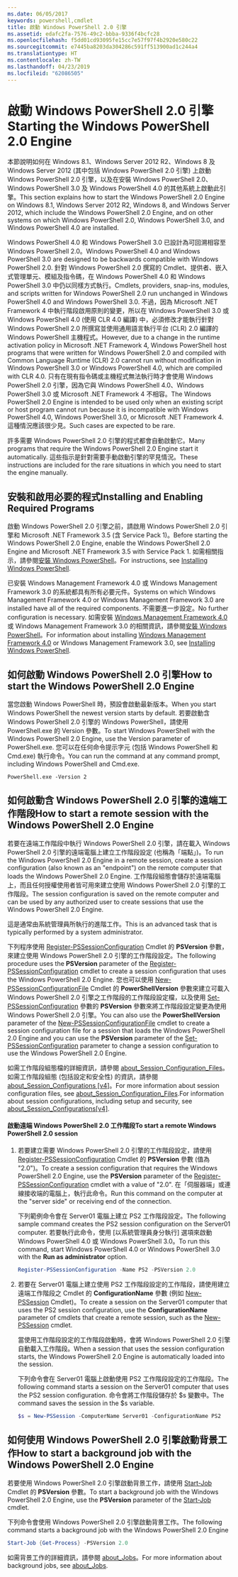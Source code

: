 ```yaml
---
ms.date: 06/05/2017
keywords: powershell,cmdlet
title: 啟動 Windows PowerShell 2.0 引擎
ms.assetid: edafc2fa-7576-49c2-bbba-9336f4bcfc28
ms.openlocfilehash: f5dd01cd93095fe15cc7e57f97f4b2920e580c22
ms.sourcegitcommit: e7445ba8203da304286c591ff513900ad1c244a4
ms.translationtype: HT
ms.contentlocale: zh-TW
ms.lasthandoff: 04/23/2019
ms.locfileid: "62086505"
---
```

# <a name="starting-the-windows-powershell-20-engine"></a><span data-ttu-id="047dc-103">啟動 Windows PowerShell 2.0 引擎</span><span class="sxs-lookup"><span data-stu-id="047dc-103">Starting the Windows PowerShell 2.0 Engine</span></span>

<span data-ttu-id="047dc-104">本節說明如何在 Windows 8.1、Windows Server 2012 R2、Windows 8 及 Windows Server 2012 (其中包括 Windows PowerShell 2.0 引擎) 上啟動 Windows PowerShell 2.0 引擎，以及在安裝 Windows PowerShell 2.0、Windows PowerShell 3.0 及 Windows PowerShell 4.0 的其他系統上啟動此引擎。</span><span class="sxs-lookup"><span data-stu-id="047dc-104">This section explains how to start the Windows PowerShell 2.0 Engine on Windows 8.1, Windows Server 2012 R2, Windows 8, and Windows Server 2012, which include the Windows PowerShell 2.0 Engine, and on other systems on which Windows PowerShell 2.0, Windows PowerShell 3.0, and Windows PowerShell 4.0 are installed.</span></span>

<span data-ttu-id="047dc-105">Windows PowerShell 4.0 和 Windows PowerShell 3.0 已設計為可回溯相容至 Windows PowerShell 2.0。</span><span class="sxs-lookup"><span data-stu-id="047dc-105">Windows PowerShell 4.0 and Windows PowerShell 3.0 are designed to be backwards compatible with Windows PowerShell 2.0.</span></span> <span data-ttu-id="047dc-106">針對 Windows PowerShell 2.0 撰寫的 Cmdlet、提供者、嵌入式管理單元、模組及指令碼，在 Windows PowerShell 4.0 和 Windows PowerShell 3.0 中仍以同樣方式執行。</span><span class="sxs-lookup"><span data-stu-id="047dc-106">Cmdlets, providers, snap-ins, modules, and scripts written for Windows PowerShell 2.0 run unchanged in Windows PowerShell 4.0 and Windows PowerShell 3.0.</span></span> <span data-ttu-id="047dc-107">不過，因為 Microsoft .NET Framework 4 中執行階段啟用原則的變更，所以在 Windows PowerShell 3.0 或 Windows PowerShell 4.0 (使用 CLR 4.0 編譯) 中，必須修改才能執行針對 Windows PowerShell 2.0 所撰寫並使用通用語言執行平台 (CLR) 2.0 編譯的 Windows PowerShell 主機程式。</span><span class="sxs-lookup"><span data-stu-id="047dc-107">However, due to a change in the runtime activation policy in Microsoft .NET Framework 4, Windows PowerShell host programs that were written for Windows PowerShell 2.0 and compiled with Common Language Runtime (CLR) 2.0 cannot run without modification in Windows PowerShell 3.0 or Windows PowerShell 4.0, which are compiled with CLR 4.0.</span></span> <span data-ttu-id="047dc-108">只有在現有指令碼或主機程式無法執行時才會使用 Windows PowerShell 2.0 引擎，因為它與 Windows PowerShell 4.0、Windows PowerShell 3.0 或 Microsoft .NET Framework 4 不相容。</span><span class="sxs-lookup"><span data-stu-id="047dc-108">The Windows PowerShell 2.0 Engine is intended to be used only when an existing script or host program cannot run because it is incompatible with Windows PowerShell 4.0, Windows PowerShell 3.0, or Microsoft .NET Framework 4.</span></span> <span data-ttu-id="047dc-109">這種情況應該很少見。</span><span class="sxs-lookup"><span data-stu-id="047dc-109">Such cases are expected to be rare.</span></span>

<span data-ttu-id="047dc-110">許多需要 Windows PowerShell 2.0 引擎的程式都會自動啟動它。</span><span class="sxs-lookup"><span data-stu-id="047dc-110">Many programs that require the Windows PowerShell 2.0 Engine start it automatically.</span></span> <span data-ttu-id="047dc-111">這些指示是針對需要手動啟動引擎的罕見情況。</span><span class="sxs-lookup"><span data-stu-id="047dc-111">These instructions are included for the rare situations in which you need to start the engine manually.</span></span>

## <a name="installing-and-enabling-required-programs"></a><span data-ttu-id="047dc-112">安裝和啟用必要的程式</span><span class="sxs-lookup"><span data-stu-id="047dc-112">Installing and Enabling Required Programs</span></span>

<span data-ttu-id="047dc-113">啟動 Windows PowerShell 2.0 引擎之前，請啟用 Windows PowerShell 2.0 引擎和 Microsoft .NET Framework 3.5 (含 Service Pack 1)。</span><span class="sxs-lookup"><span data-stu-id="047dc-113">Before starting the Windows PowerShell 2.0 Engine, enable the Windows PowerShell 2.0 Engine and Microsoft .NET Framework 3.5 with Service Pack 1.</span></span> <span data-ttu-id="047dc-114">如需相關指示，請參閱[安裝 Windows PowerShell](../install/Installing-Windows-PowerShell.md)。</span><span class="sxs-lookup"><span data-stu-id="047dc-114">For instructions, see [Installing Windows PowerShell](../install/Installing-Windows-PowerShell.md).</span></span>

<span data-ttu-id="047dc-115">已安裝 Windows Management Framework 4.0 或 Windows Management Framework 3.0 的系統都具有所有必要元件。</span><span class="sxs-lookup"><span data-stu-id="047dc-115">Systems on which Windows Management Framework 4.0 or Windows Management Framework 3.0 are installed have all of the required components.</span></span> <span data-ttu-id="047dc-116">不需要進一步設定。</span><span class="sxs-lookup"><span data-stu-id="047dc-116">No further configuration is necessary.</span></span> <span data-ttu-id="047dc-117">如需安裝 [Windows Management Framework 4.0](https://go.microsoft.com/fwlink/?LinkID=293881) 或 Windows Management Framework 3.0 的相關資訊，請參閱[安裝 Windows PowerShell](../install/Installing-Windows-PowerShell.md)。</span><span class="sxs-lookup"><span data-stu-id="047dc-117">For information about installing [Windows Management Framework 4.0](https://go.microsoft.com/fwlink/?LinkID=293881) or Windows Management Framework 3.0, see [Installing Windows PowerShell](../install/Installing-Windows-PowerShell.md).</span></span>

## <a name="how-to-start-the-windows-powershell-20-engine"></a><span data-ttu-id="047dc-118">如何啟動 Windows PowerShell 2.0 引擎</span><span class="sxs-lookup"><span data-stu-id="047dc-118">How to start the Windows PowerShell 2.0 Engine</span></span>

<span data-ttu-id="047dc-119">當您啟動 Windows PowerShell 時，預設會啟動最新版本。</span><span class="sxs-lookup"><span data-stu-id="047dc-119">When you start Windows PowerShell the newest version starts by default.</span></span> <span data-ttu-id="047dc-120">若要啟動含 Windows PowerShell 2.0 引擎的 Windows PowerShell，請使用 PowerShell.exe 的 Version 參數。</span><span class="sxs-lookup"><span data-stu-id="047dc-120">To start Windows PowerShell with the Windows PowerShell 2.0 Engine, use the Version parameter of PowerShell.exe.</span></span> <span data-ttu-id="047dc-121">您可以在任何命令提示字元 (包括 Windows PowerShell 和 Cmd.exe) 執行命令。</span><span class="sxs-lookup"><span data-stu-id="047dc-121">You can run the command at any command prompt, including Windows PowerShell and Cmd.exe.</span></span>

```
PowerShell.exe -Version 2
```

## <a name="how-to-start-a-remote-session-with-the-windows-powershell-20-engine"></a><span data-ttu-id="047dc-122">如何啟動含 Windows PowerShell 2.0 引擎的遠端工作階段</span><span class="sxs-lookup"><span data-stu-id="047dc-122">How to start a remote session with the Windows PowerShell 2.0 Engine</span></span>

<span data-ttu-id="047dc-123">若要在遠端工作階段中執行 Windows PowerShell 2.0 引擎，請在載入 Windows PowerShell 2.0 引擎的遠端電腦上建立工作階段設定 (也稱為「端點」)。</span><span class="sxs-lookup"><span data-stu-id="047dc-123">To run the Windows PowerShell 2.0 Engine in a remote session, create a session configuration (also known as an "endpoint") on the remote computer that loads the Windows PowerShell 2.0 Engine.</span></span> <span data-ttu-id="047dc-124">工作階段組態會儲存於遠端電腦上，而且任何授權使用者皆可用來建立使用 Windows PowerShell 2.0 引擎的工作階段。</span><span class="sxs-lookup"><span data-stu-id="047dc-124">The session configuration is saved on the remote computer and can be used by any authorized user to create sessions that use the Windows PowerShell 2.0 Engine.</span></span>

<span data-ttu-id="047dc-125">這是通常由系統管理員所執行的進階工作。</span><span class="sxs-lookup"><span data-stu-id="047dc-125">This is an advanced task that is typically performed by a system administrator.</span></span>

<span data-ttu-id="047dc-126">下列程序使用 [Register-PSSessionConfiguration](https://technet.microsoft.com/library/e9152ae2-bd6d-4056-9bc7-dc1893aa29ea) Cmdlet 的 **PSVersion** 參數，來建立使用 Windows PowerShell 2.0 引擎的工作階段設定。</span><span class="sxs-lookup"><span data-stu-id="047dc-126">The following procedure uses the **PSVersion** parameter of the [Register-PSSessionConfiguration](https://technet.microsoft.com/library/e9152ae2-bd6d-4056-9bc7-dc1893aa29ea) cmdlet to create a session configuration that uses the Windows PowerShell 2.0 Engine.</span></span> <span data-ttu-id="047dc-127">您也可以使用 [New-PSSessionConfigurationFile](https://technet.microsoft.com/library/5f3e3633-6e90-479c-aea9-ba45a1954866) Cmdlet 的 **PowerShellVersion** 參數來建立可載入 Windows PowerShell 2.0 引擎之工作階段的工作階段設定檔，以及使用 [Set-PSSessionConfiguration](https://technet.microsoft.com/library/b21fbad3-1759-4260-b206-dcb8431cd6ea) 參數的 **PSVersion** 參數來將工作階段設定變更為使用 Windows PowerShell 2.0 引擎。</span><span class="sxs-lookup"><span data-stu-id="047dc-127">You can also use the **PowerShellVersion** parameter of the [New-PSSessionConfigurationFile](https://technet.microsoft.com/library/5f3e3633-6e90-479c-aea9-ba45a1954866) cmdlet to create a session configuration file for a session that loads the Windows PowerShell 2.0 Engine and you can use the **PSVersion** parameter of the [Set-PSSessionConfiguration](https://technet.microsoft.com/library/b21fbad3-1759-4260-b206-dcb8431cd6ea) parameter to change a session configuration to use the Windows PowerShell 2.0 Engine.</span></span>

<span data-ttu-id="047dc-128">如需工作階段組態檔的詳細資訊，請參閱 [about_Session_Configuration_Files](https://technet.microsoft.com/library/c7217447-1ebf-477b-a8ef-4dbe9a1473b8)。如需工作階段組態 (包括設定和安全性) 的資訊，請參閱 [about_Session_Configurations [v4]](https://technet.microsoft.com/library/a2fbe12a-350c-4d04-be50-24102824e3ab)。</span><span class="sxs-lookup"><span data-stu-id="047dc-128">For more information about session configuration files, see [about_Session_Configuration_Files](https://technet.microsoft.com/library/c7217447-1ebf-477b-a8ef-4dbe9a1473b8).For information about session configurations, including setup and security, see [about_Session_Configurations[v4]](https://technet.microsoft.com/library/a2fbe12a-350c-4d04-be50-24102824e3ab).</span></span>

#### <a name="to-start-a-remote-windows-powershell-20-session"></a><span data-ttu-id="047dc-129">啟動遠端 Windows PowerShell 2.0 工作階段</span><span class="sxs-lookup"><span data-stu-id="047dc-129">To start a remote Windows PowerShell 2.0 session</span></span>

1. <span data-ttu-id="047dc-130">若要建立需要 Windows PowerShell 2.0 引擎的工作階段設定，請使用 [Register-PSSessionConfiguration](https://technet.microsoft.com/library/e9152ae2-bd6d-4056-9bc7-dc1893aa29ea) Cmdlet 的 **PSVersion** 參數 (值為 "2.0")。</span><span class="sxs-lookup"><span data-stu-id="047dc-130">To create a session configuration that requires the Windows PowerShell 2.0 Engine, use the **PSVersion** parameter of the [Register-PSSessionConfiguration](https://technet.microsoft.com/library/e9152ae2-bd6d-4056-9bc7-dc1893aa29ea) cmdlet with a value of "2.0".</span></span> <span data-ttu-id="047dc-131">在「伺服器端」或連線接收端的電腦上，執行此命令。</span><span class="sxs-lookup"><span data-stu-id="047dc-131">Run this command on the computer at the "server side" or receiving end of the connection.</span></span>

   <span data-ttu-id="047dc-132">下列範例命令會在 Server01 電腦上建立 PS2 工作階段設定。</span><span class="sxs-lookup"><span data-stu-id="047dc-132">The following sample command creates the PS2 session configuration on the Server01 computer.</span></span> <span data-ttu-id="047dc-133">若要執行此命令，使用 [以系統管理員身分執行] 選項來啟動 Windows PowerShell 4.0 或 Windows PowerShell 3.0。</span><span class="sxs-lookup"><span data-stu-id="047dc-133">To run this command, start Windows PowerShell 4.0 or Windows PowerShell 3.0 with the **Run as administrator** option.</span></span>

   ```powershell
   Register-PSSessionConfiguration -Name PS2 -PSVersion 2.0
   ```

2. <span data-ttu-id="047dc-134">若要在 Server01 電腦上建立使用 PS2 工作階段設定的工作階段，請使用建立遠端工作階段之 Cmdlet 的 **ConfigurationName** 參數 (例如 [New-PSSession](https://technet.microsoft.com/library/76f6628c-054c-4eda-ba7a-a6f28daaa26f) Cmdlet)。</span><span class="sxs-lookup"><span data-stu-id="047dc-134">To create a session on the Server01 computer that uses the PS2 session configuration, use the **ConfigurationName** parameter of cmdlets that create a remote session, such as the [New-PSSession](https://technet.microsoft.com/library/76f6628c-054c-4eda-ba7a-a6f28daaa26f) cmdlet.</span></span>

   <span data-ttu-id="047dc-135">當使用工作階段設定的工作階段啟動時，會將 Windows PowerShell 2.0 引擎自動載入工作階段。</span><span class="sxs-lookup"><span data-stu-id="047dc-135">When a session that uses the session configuration starts, the Windows PowerShell 2.0 Engine is automatically loaded into the session.</span></span>

   <span data-ttu-id="047dc-136">下列命令會在 Server01 電腦上啟動使用 PS2 工作階段設定的工作階段。</span><span class="sxs-lookup"><span data-stu-id="047dc-136">The following command starts a session on the Server01 computer that uses the PS2 session configuration.</span></span> <span data-ttu-id="047dc-137">命令會將工作階段儲存於 $s 變數中。</span><span class="sxs-lookup"><span data-stu-id="047dc-137">The command saves the session in the $s variable.</span></span>

   ```powershell
   $s = New-PSSession -ComputerName Server01 -ConfigurationName PS2
   ```

## <a name="how-to-start-a-background-job-with-the-windows-powershell-20-engine"></a><span data-ttu-id="047dc-138">如何使用 Windows PowerShell 2.0 引擎啟動背景工作</span><span class="sxs-lookup"><span data-stu-id="047dc-138">How to start a background job with the Windows PowerShell 2.0 Engine</span></span>

<span data-ttu-id="047dc-139">若要使用 Windows PowerShell 2.0 引擎啟動背景工作，請使用 [Start-Job](https://technet.microsoft.com/library/2bc04935-0deb-4ec0-b856-d7290cca6442) Cmdlet 的 **PSVersion** 參數。</span><span class="sxs-lookup"><span data-stu-id="047dc-139">To start a background job with the Windows PowerShell 2.0 Engine, use the **PSVersion** parameter of the [Start-Job](https://technet.microsoft.com/library/2bc04935-0deb-4ec0-b856-d7290cca6442) cmdlet.</span></span>

<span data-ttu-id="047dc-140">下列命令會使用 Windows PowerShell 2.0 引擎啟動背景工作。</span><span class="sxs-lookup"><span data-stu-id="047dc-140">The following command starts a background job with the Windows PowerShell 2.0 Engine</span></span>

```powershell
Start-Job {Get-Process} -PSVersion 2.0
```

<span data-ttu-id="047dc-141">如需背景工作的詳細資訊，請參閱 [about_Jobs](/powershell/module/microsoft.powershell.core/about/about_jobs)。</span><span class="sxs-lookup"><span data-stu-id="047dc-141">For more information about background jobs, see [about_Jobs](/powershell/module/microsoft.powershell.core/about/about_jobs).</span></span>